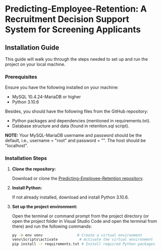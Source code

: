 # Predicting-Employee-Retention: A Recruitment Decision Support System for Screening Applicants

## Installation Guide

This guide will walk you through the steps needed to set up and run the project on your local machine.

### Prerequisites

Ensure you have the following installed on your machine:

- MySQL 10.4.24-MariaDB or higher
- Python 3.10.6

Besides, you should have the following files from the GitHub repository:

- Python packages and dependencies (mentioned in requirements.txt).
- Database structure and data (found in retention.sql script).

**NOTE:** Your MySQL-MariaDB username and password should be the default, i.e., username = "root" and password = "". The host should be "localhost".

### Installation Steps

1. **Clone the repository:**

   Download or clone the [Predicting-Employee-Retention repository](https://github.com/biindevs/Predicting-Employee-Retention).

2. **Install Python:**

   If not already installed, download and install Python 3.10.6.

3. **Set up the project environment:**

   Open the terminal or command prompt from the project directory (or open the project folder in Visual Studio Code and open the terminal from there) and run the following commands:

   ```bash
   py -m env venv                # Create a virtual environment
   venv\Scripts\activate          # Activate the virtual environment
   pip install -r requirements.txt # Install required Python packages and dependencies
